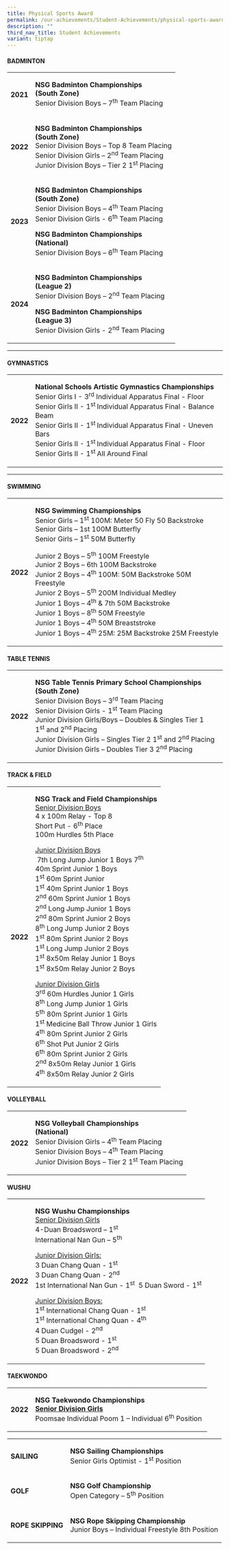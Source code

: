 ```yaml
---
title: Physical Sports Award
permalink: /our-achievements/Student-Achievements/physical-sports-award/
description: ""
third_nav_title: Student Achievements
variant: tiptap
---
```

<h4><strong>BADMINTON</strong></h4>
<table style="minWidth: 50px">
<colgroup>
<col>
<col>
</colgroup>
<tbody>
<tr>
<th rowspan="1" colspan="1">
<p><strong>2021</strong>
</p>
</th>
<td rowspan="1" colspan="1">
<p><strong>NSG Badminton Championships</strong>
<br><strong>(South Zone)<br></strong>Senior&nbsp;Division Boys – 7<sup>th</sup>&nbsp;Team
Placing</p>
</td>
</tr>
<tr>
<td rowspan="1" colspan="1">
<p><strong>2022</strong>
</p>
</td>
<td rowspan="1" colspan="1">
<p><strong>NSG Badminton Championships<br>(South Zone)</strong>
<br>Senior&nbsp;Division Boys – Top 8 Team Placing
<br>Senior&nbsp;Division Girls – 2<sup>nd</sup>&nbsp;Team Placing<strong>&nbsp;<br></strong>Junior
Division Boys – Tier 2 1<sup>st</sup>&nbsp;Placing</p>
</td>
</tr>
<tr>
<td rowspan="1" colspan="1">
<p><strong>2023</strong>
</p>
</td>
<td rowspan="1" colspan="1">
<p><strong>NSG Badminton Championships<br>(South Zone)</strong>
<br>Senior&nbsp;Division Boys – 4<sup>th</sup>&nbsp;Team Placing
<br>Senior Division Girls - 6<sup>th</sup> Team Placing</p>
<p></p>
<p><strong>NSG Badminton Championships<br>(National)</strong>
<br>Senior&nbsp;Division Boys – 6<sup>th</sup>&nbsp;Team Placing</p>
</td>
</tr>
<tr>
<td rowspan="1" colspan="1">
<p><strong>2024</strong>
</p>
</td>
<td rowspan="1" colspan="1">
<p><strong>NSG Badminton Championships</strong>
<br><strong>(League 2)</strong>
<br>Senior&nbsp;Division Boys – 2<sup>nd</sup>&nbsp;Team Placing</p>
<p></p>
<p><strong>NSG Badminton Championships</strong>
<br><strong>(League 3)</strong>
<br>Senior Division Girls - 2<sup>nd</sup> Team Placing</p>
</td>
</tr>
</tbody>
</table>
<hr>
<h4><strong>GYMNASTICS</strong></h4>
<table style="minWidth: 50px">
<colgroup>
<col>
<col>
</colgroup>
<tbody>
<tr>
<th rowspan="1" colspan="1">
<p>2022</p>
</th>
<td rowspan="1" colspan="1">
<p><strong>National Schools Artistic Gymnastics Championships</strong>
<br>Senior Girls I - 3<sup>rd</sup>&nbsp;Individual Apparatus Final - Floor
<br>Senior Girls II - 1<sup>st&nbsp;</sup>Individual Apparatus Final - Balance
Beam
<br>Senior Girls II - 1<sup>st&nbsp;</sup>Individual Apparatus Final - Uneven
Bars
<br>Senior Girls II - 1<sup>st&nbsp;</sup>Individual Apparatus Final - Floor
<br>Senior Girls II - 1<sup>st&nbsp;</sup>All Around Final</p>
</td>
</tr>
</tbody>
</table>
<hr>
<h4><strong>SWIMMING</strong></h4>
<table style="minWidth: 50px">
<colgroup>
<col>
<col>
</colgroup>
<tbody>
<tr>
<th rowspan="1" colspan="1">
<p>2022</p>
</th>
<td rowspan="1" colspan="1">
<p><strong>NSG Swimming Championships</strong>
<br>Senior Girls – 1<sup>st</sup>&nbsp;100M: Meter 50 Fly 50 Backstroke
<br>Senior Girls – 1st 100M Butterfly
<br>Senior Girls – 1<sup>st</sup>&nbsp;50M Butterfly</p>
<p></p>
<p>Junior 2 Boys – 5<sup>th</sup>&nbsp;100M Freestyle
<br>Junior 2 Boys – 6th 100M Backstroke
<br>Junior 2 Boys – 4<sup>th</sup>&nbsp;100M: 50M Backstroke 50M Freestyle
<br>Junior 2 Boys – 5<sup>th</sup>&nbsp;200M Individual Medley
<br>Junior 1 Boys – 4<sup>th</sup>&nbsp;&amp; 7th 50M Backstroke
<br>Junior 1 Boys – 8<sup>th</sup>&nbsp;50M Freestyle
<br>Junior 1 Boys – 4<sup>th</sup>&nbsp;50M Breaststroke
<br>Junior 1 Boys – 4<sup>th</sup>&nbsp;25M: 25M Backstroke 25M Freestyle</p>
</td>
</tr>
</tbody>
</table>
<h4><strong>TABLE TENNIS</strong></h4>
<table style="minWidth: 50px">
<colgroup>
<col>
<col>
</colgroup>
<tbody>
<tr>
<th rowspan="1" colspan="1">
<p>2022</p>
</th>
<td rowspan="1" colspan="1">
<p><strong>NSG Table Tennis Primary School&nbsp;Championships&nbsp;&nbsp;<br>(South Zone)</strong>
<br>Senior Division Boys – 3<sup>rd</sup>&nbsp;Team Placing
<br>Senior Division Girls - 1<sup>st</sup>&nbsp;Team Placing
<br>Junior Division Girls/Boys – Doubles &amp; Singles Tier 1 1<sup>st</sup>&nbsp;and
2<sup>nd</sup>&nbsp;Placing
<br>Junior Division Girls – Singles Tier 2 1<sup>st</sup>&nbsp;and 2<sup>nd</sup>&nbsp;Placing
<br>Junior Division Girls – Doubles Tier 3 2<sup>nd</sup>&nbsp;Placing</p>
</td>
</tr>
</tbody>
</table>
<h4><strong>TRACK &amp; FIELD</strong></h4>
<table style="minWidth: 50px">
<colgroup>
<col>
<col>
</colgroup>
<tbody>
<tr>
<th rowspan="1" colspan="1">
<p>2022</p>
</th>
<td rowspan="1" colspan="1">
<p><strong>NSG Track and Field Championships</strong>
<br><u>Senior Division Boys<br></u>4 x 100m Relay - Top 8
<br>Short Put - 6<sup>th</sup>&nbsp;Place
<br>100m Hurdles 5th Place</p>
<p><u>Junior Division Boys<br></u>&nbsp;7th Long Jump Junior 1 Boys 7<sup>th<br></sup>40m
Sprint Junior 1 Boys
<br>1<sup>st</sup>&nbsp;60m Sprint Junior
<br>1<sup>st</sup>&nbsp;40m Sprint Junior 1 Boys
<br>2<sup>nd</sup>&nbsp;60m Sprint Junior 1 Boys
<br>2<sup>nd</sup>&nbsp;Long Jump Junior 1 Boys
<br>2<sup>nd</sup>&nbsp;80m Sprint Junior 2 Boys
<br>8<sup>th</sup>&nbsp;Long Jump Junior 2 Boys
<br>1<sup>st</sup>&nbsp;80m Sprint Junior 2 Boys
<br>1<sup>st</sup>&nbsp;Long Jump Junior 2 Boys
<br>1<sup>st</sup>&nbsp;8x50m Relay Junior 1 Boys
<br>1<sup>st</sup>&nbsp;8x50m Relay Junior 2 Boys</p>
<p><u>Junior Division Girls<br></u>3<sup>rd</sup>&nbsp;60m Hurdles Junior
1 Girls
<br>8<sup>th</sup>&nbsp;Long Jump Junior 1 Girls
<br>5<sup>th</sup>&nbsp;80m Sprint Junior 1 Girls
<br>1<sup>st</sup>&nbsp;Medicine Ball Throw Junior 1 Girls
<br>4<sup>th</sup>&nbsp;80m Sprint Junior 2 Girls
<br>6<sup>th</sup>&nbsp;Shot Put Junior 2 Girls
<br>6<sup>th</sup>&nbsp;80m Sprint Junior 2 Girls
<br>2<sup>nd</sup>&nbsp;8x50m Relay Junior 1 Girls
<br>4<sup>th</sup>&nbsp;8x50m Relay Junior 2 Girls</p>
</td>
</tr>
</tbody>
</table>
<h4><strong>VOLLEYBALL</strong></h4>
<table style="minWidth: 50px">
<colgroup>
<col>
<col>
</colgroup>
<tbody>
<tr>
<th rowspan="1" colspan="1">
<p>2022</p>
</th>
<td rowspan="1" colspan="1">
<p><strong>NSG Volleyball Championships</strong>&nbsp;
<br><strong>(National)</strong>
<br>Senior Division Girls – 4<sup>th</sup>&nbsp;Team Placing
<br>Senior Division Boys – 4<sup>th</sup>&nbsp;Team Placing
<br>Junior Division Boys – Tier 2 1<sup>st</sup>&nbsp;Team Placing</p>
</td>
</tr>
</tbody>
</table>
<h4><strong>WUSHU</strong></h4>
<table style="minWidth: 50px">
<colgroup>
<col>
<col>
</colgroup>
<tbody>
<tr>
<td rowspan="1" colspan="1">
<p><strong>2022</strong>
</p>
</td>
<td rowspan="1" colspan="1">
<p><strong>NSG Wushu Championships&nbsp;</strong>
<br><u>Senior Division Girls</u><strong><u><br></u></strong>4-Duan Broadsword
– 1<sup>st<br></sup>International Nan Gun – 5<sup>th</sup>&nbsp;</p>
<p><u>Junior Division Girls:</u><strong><u><br></u></strong>3 Duan Chang
Quan - 1<sup>st<br></sup>3 Duan Chang Quan - 2<sup>nd<br></sup>1st International
Nan Gun - 1<sup>st</sup>&nbsp; 5 Duan Sword - 1<sup>st</sup>
</p>
<p><u>Junior Division Boys:</u>
<br>1<sup>st</sup>&nbsp;International Chang Quan - 1<sup>st<br></sup>1<sup>st</sup>&nbsp;International
Chang Quan - 4<sup>th<br></sup>4 Duan Cudgel - 2<sup>nd<br></sup>5 Duan
Broadsword - 1<sup>st<br></sup>5 Duan Broadsword - 2<sup>nd</sup>
</p>
</td>
</tr>
</tbody>
</table>
<h4><strong>TAEKWONDO</strong></h4>
<table style="minWidth: 50px">
<colgroup>
<col>
<col>
</colgroup>
<tbody>
<tr>
<th rowspan="1" colspan="1">
<p>2022</p>
</th>
<td rowspan="1" colspan="1">
<p><strong>NSG Taekwondo Championships<br><u>Senior Division Girls<br></u></strong>Poomsae
Individual Poom 1 – Individual 6<sup>th</sup>&nbsp;Position<strong>&nbsp;</strong>
</p>
</td>
</tr>
</tbody>
</table>
<p></p>
<p></p>
<table style="minWidth: 50px">
<colgroup>
<col>
<col>
</colgroup>
<tbody>
<tr>
<td rowspan="1" colspan="1">
<p><strong>SAILING</strong>
</p>
</td>
<td rowspan="1" colspan="1">
<p><strong>NSG Sailing Championships&nbsp;<br></strong>Senior Girls Optimist
- 1<sup>st</sup>&nbsp;Position</p>
</td>
</tr>
<tr>
<td rowspan="1" colspan="1">
<p><strong>GOLF</strong>
</p>
</td>
<td rowspan="1" colspan="1">
<p><strong>NSG Golf Championship<br></strong>Open Category – 5<sup>th</sup>&nbsp;Position</p>
</td>
</tr>
<tr>
<td rowspan="1" colspan="1">
<p><strong>ROPE SKIPPING</strong>
</p>
</td>
<td rowspan="1" colspan="1">
<p><strong>NSG Rope Skipping Championship<br></strong>Junior Boys – Individual
Freestyle 8th Position</p>
</td>
</tr>
</tbody>
</table>
<p></p>
<p></p>
<p></p>
<p></p>
<p></p>